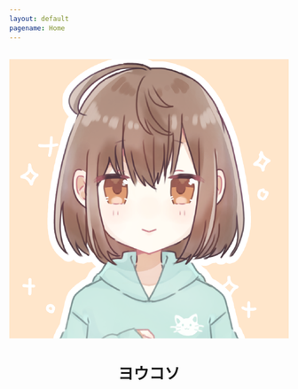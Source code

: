 ```yaml
---
layout: default
pagename: Home
---
```

<!--
  <script langage="Javascript">
    var i,num=6;
    var hist=new MakeArray(10);
    hist[1]=3;
    hist[2]=8;
    hist[3]=14;
    hist[4]=8;
    hist[5]=6;
    hist[6]=2;
    
    for (i=1;i<num;1++) {
         document.write("<IMG SRC='./assets/images/1DB335EC-94D8-41C9-8D3F-F605D3DF0694.png' HSPACE=10
             WIDTH=20"," HEIGHT=",hist[i]*10,">");
    }
  </script>
-->
<center>
    <br>
    <div class="circle_icon_main"><img src="./assets/images/icon.PNG" class="circle_icon_main"></div>
    <h1>ヨウコソ</h1>
</center>
